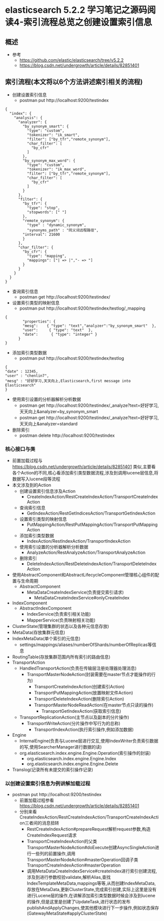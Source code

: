 # elasticsearch 5.2.2 学习笔记之源码阅读4-索引流程总览之创建设置索引信息
## 概述
- 参考
    - https://github.com/elastic/elasticsearch/tree/v5.2.2
    - https://blog.csdn.net/undergrowth/article/details/82851401
## 索引流程(本文将以6个方法讲述索引相关的流程)
- 创建设置索引信息
    - postman put http://localhost:9200/testindex
```
{
  "index": {
    "analysis": {
      "analyzer": {
        "by_synonym_smart": {
          "type": "custom",
          "tokenizer": "ik_smart",
          "filter": ["by_tfr","remote_synonym"],
          "char_filter": [
            "by_cfr"
          ]
        },
        "by_synonym_max_word": {
          "type": "custom",
          "tokenizer": "ik_max_word",
          "filter": ["by_tfr","remote_synonym"],
          "char_filter": [
            "by_cfr"
          ]
        }
      },
      "filter": {
        "by_tfr": {
          "type": "stop",
          "stopwords": [" "]
        },
        "remote_synonym": {
          "type" : "dynamic_synonym",
          "synonyms_path" : "同义词远程路径",
        "interval": 21600
        }
      },
      "char_filter": {
        "by_cfr": {
          "type": "mapping",
          "mappings": ["| => |","- => "]
        }
      }
    }
  }
}
```
- 查询索引信息
    - postman get http://localhost:9200/testindex/
- 设置索引类型的映射信息
    - postman put http://localhost:9200/testindex/testlog/_mapping
```
{
    	"properties": { 
        "mesg":    { "type": "text","analyzer":"by_synonym_smart"  }, 
        "user":     { "type": "text"  }, 
        "date":      { "type": "integer" }  
      }
}
```
- 添加索引类型数据
    - postman put http://localhost:9200/testindex/testlog
```
{
"date" : 12345,
"user" : "chenlin7",
"mesg" : "好好学习,天天向上,Elasticsearch,first message into Elasticsearch"
}
```
- 使用索引设置的分析器解析分析数据
    - postman get http://localhost:9200/testindex/_analyze?text=好好学习,天天向上&analyzer=by_synonym_smart
    - postman get http://localhost:9200/testindex/_analyze?text=好好学习,天天向上&analyzer=standard
- 删除索引
    - postman delete http://localhost:9200/testindex
### 核心接口与类
- 前置加载过程与 https://blog.csdn.net/undergrowth/article/details/82851401 类似,主要看各个Action的不同,核心看添加索引类型数据流程,涉及到调用lucene层信息,将数据写入lucene段等流程
- 本文涉及到的Action
    - 创建设置索引信息涉及Action
        - CreateIndexAction/RestCreateIndexAction/TransportCreateIndexAction
    - 查询索引信息
        - GetIndexAction/RestGetIndicesAction/TransportGetIndexAction
    - 设置索引类型的映射信息
        - PutMappingAction/RestPutMappingAction/TransportPutMappingAction
    - 添加索引类型数据
        - IndexAction/RestIndexAction/TransportIndexAction
    - 使用索引设置的分析器解析分析数据
        - AnalyzeAction/RestAnalyzeAction/TransportAnalyzeAction
    - 删除索引
        - DeleteIndexAction/RestDeleteIndexAction/TransportDeleteIndexAction
- 使用AbstractComponent和AbstractLifecycleComponent管理核心组件的配置与生命周期
    - AbstractComponent
        - MetaDataCreateIndexService(负责提交索引请求)
            - MetaDataCreateIndexService#onlyCreateIndex
- IndexComponent
    - AbstractIndexComponent
        - IndexService(负责索引相关功能)
        - MapperService(负责映射相关功能)
- ClusterState(管理集群的状态以及各种元信息存放)
- MetaData(存放集群元信息)
- IndexMetaData(单个索引的元信息)
    - settings/mappings/aliases/numberOfShards/numberOfReplicas等信息
- RoutingTable(存放集群范围内所有索引的路由信息)
- TransportAction
    - HandledTransportAction(负责在传输层注册处理器处理消息)
        - TransportMasterNodeAction(封装需要在master节点才能操作的行为)
            - TransportCreateIndexAction(创建索引Action)
            - TransportPutMappingAction(放置映射文件Action)
            - TransportDeleteIndexAction(删除索引Action)
            - TransportMasterNodeReadAction(在master节点只读的操作)
                - TransportGetIndexAction(获取索引信息)
    - TransportReplicationAction(主节点以及副本的分片操作)
        - TransportWriteAction(分片操作中写行为的总称)
            - TransportIndexAction(执行索引操作,例如添加数据)
- Engine
    - InternalEngine(负责与Lucene层进行交互,使用IndexWriter负责索引数据的写,使用SearcherManager进行数据的读)
    - org.elasticsearch.index.engine.Engine.Operation(索引操作的封装)
        - org.elasticsearch.index.engine.Engine.Index
        - org.elasticsearch.index.engine.Engine.Delete
- Translog(记录所有未提交的索引操作记录)
### 以创建设置索引信息为例讲解加载过程
- postman put http://localhost:9200/testindex
    - 前置加载过程参看 https://blog.csdn.net/undergrowth/article/details/82851401
    - 分别来看CreateIndexAction/RestCreateIndexAction/TransportCreateIndexAction三者间的消息扭转
        - RestCreateIndexAction#prepareRequest解析request参数,构造CreateIndexRequest请求
        - TransportCreateIndexAction的父类TransportMasterNodeAction#doExecute创建AsyncSingleAction进行一些列的前置操作,调用TransportMasterNodeAction#masterOperation回调子类TransportCreateIndexAction#masterOperation
        - 调用MetaDataCreateIndexService#createIndex进行索引创建流程,涉及到进行参数校验validate,解析Alias,查找IndexTemplateMetaData,mappings等等,从而创建IndexMetaData,存放在MetaData,更新ClusterState,完成索引创建,实际上这里是没有进行Lucene层的操作,在讲解添加索引类型数据时候会涉及到lucene的操作,但是这里是创建了UpdateTask,进行状态的发布publishAndApplyChanges,使其他模块进行下一步操作,例如状态保存(GatewayMetaState#applyClusterState)
    


        
